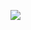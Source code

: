 [![](https://jitpack.io/v/acumendigital/karla-sdk-andriod.svg)](https://jitpack.io/#acumendigital/karla-sdk-andriod)